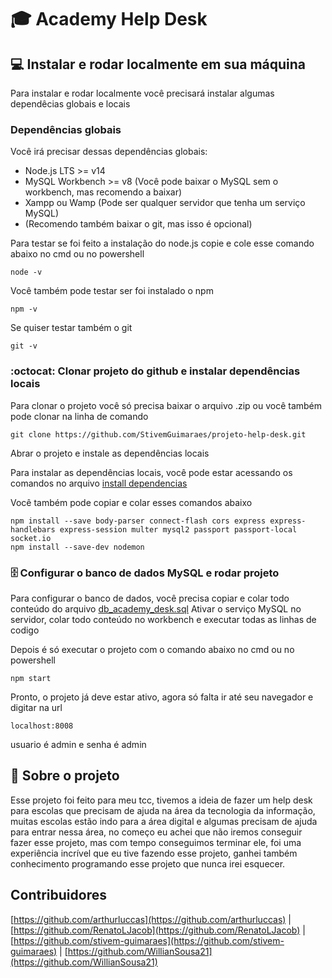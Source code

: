 # :mortar_board: Academy Help Desk

## :computer: Instalar e rodar localmente em sua máquina

Para instalar e rodar localmente você precisará instalar algumas dependêcias globais e locais

### Dependências globais

Você irá precisar dessas dependências globais:

- Node.js LTS >= v14
- MySQL Workbench >= v8 (Você pode baixar o MySQL sem o workbench, mas recomendo a baixar)
- Xampp ou Wamp (Pode ser qualquer servidor que tenha um serviço MySQL)
- (Recomendo também baixar o git, mas isso é opcional)

Para testar se foi feito a instalação do node.js copie e cole esse comando abaixo no cmd ou no powershell

```
node -v
```

Você também pode testar ser foi instalado o npm

```
npm -v
```

Se quiser testar também o git

```
git -v
```

### :octocat: Clonar projeto do github e instalar dependências locais

Para clonar o projeto você só precisa baixar o arquivo .zip ou você também pode clonar na linha de comando

```
git clone https://github.com/StivemGuimaraes/projeto-help-desk.git
```

Abrar o projeto e instale as dependências locais

Para instalar as dependências locais, você pode estar acessando os comandos no arquivo [install dependencias](./install%20dependencias)

Você também pode copiar e colar esses comandos abaixo

```
npm install --save body-parser connect-flash cors express express-handlebars express-session multer mysql2 passport passport-local socket.io
npm install --save-dev nodemon
```

### :file_cabinet: Configurar o banco de dados MySQL e rodar projeto

Para configurar o banco de dados, você precisa copiar e colar todo conteúdo do arquivo [db_academy_desk.sql](./db_academy_desk.sql)
Ativar o serviço MySQL no servidor, colar todo conteúdo no workbench e executar todas as linhas de codigo

Depois é só executar o projeto com o comando abaixo no cmd ou no powershell

```
npm start
```

Pronto, o projeto já deve estar ativo, agora só falta ir até seu navegador e digitar na url

```
localhost:8008
```

usuario é admin e senha é admin

## :notebook_with_decorative_cover: Sobre o projeto

Esse projeto foi feito para meu tcc, tivemos a ideia de fazer um help desk para escolas que precisam de ajuda na área da tecnologia da informação, muitas escolas estão indo para a área digital e algumas precisam de ajuda para entrar nessa área, no começo eu achei que não iremos conseguir fazer esse projeto, mas com tempo conseguimos terminar ele, foi uma experiência incrível que eu tive fazendo esse projeto, ganhei também conhecimento programando esse projeto que nunca irei esquecer.

## Contribuidores

[https://github.com/arthurluccas](https://github.com/arthurluccas) |
[https://github.com/RenatoLJacob](https://github.com/RenatoLJacob) |
[https://github.com/stivem-guimaraes](https://github.com/stivem-guimaraes) |
[https://github.com/WillianSousa21](https://github.com/WillianSousa21)
